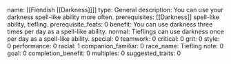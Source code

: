 name: [[Fiendish [[Darkness]]]]
type: General
description: You can use your darkness spell-like ability more often.
prerequisites: [[Darkness]] spell-like ability, tiefling.
prerequisite_feats: 0
benefit: You can use darkness three times per day as a spell-like ability.
normal: Tieflings can use darkness once per day as a spell-like ability.
special: 0
teamwork: 0
critical: 0
grit: 0
style: 0
performance: 0
racial: 1
companion_familiar: 0
race_name: Tiefling
note: 0
goal: 0
completion_benefit: 0
multiples: 0
suggested_traits: 0
